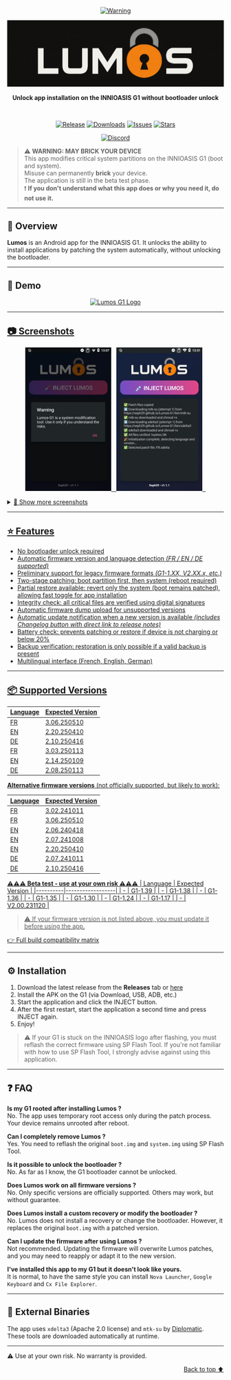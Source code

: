 <a name="readme-top"></a>
<p align=center>
  <a href="#"><img src="https://img.shields.io/badge/warning-system%20modification-critical?style=for-the-badge&color=red" alt="Warning"></a>
</p>
<div align="center">
  <img src="https://github.com/Seph29/Lumos-G1/blob/aade853dda2ed909629fa3b2e7afcab87efb9e8c/docs/logo.png" alt="Lumos G1 Logo"/>
  <br />
  <p><b>Unlock app installation on the INNIOASIS G1 without bootloader unlock</b></p>  <br />
  <p align="center"><a href="https://github.com/Seph29/Lumos-G1/releases/download/"><img src="https://img.shields.io/github/v/release/Seph29/Lumos-G1?style=for-the-badge" alt="Release"/></a>
        <a href="#"><img src="https://img.shields.io/github/downloads/Seph29/Lumos-G1/total?label=Downloads&style=for-the-badge" alt="Downloads"/></a>
        <a href="../../issues"><img src="https://img.shields.io/github/issues/Seph29/Lumos-G1?label=Issues&style=for-the-badge" alt="Issues"/></a>
        <a href="#"><img src="https://img.shields.io/github/stars/Seph29/Lumos-G1?style=for-the-badge" alt="Stars"></p></a>
        <a href="https://discord.gg/3zbfaTNN7V"><img src="https://img.shields.io/discord/1212667787311456286?label=Discord&logo=discord&style=for-the-badge&color=5865F2" alt="Discord"/></a>

  <br />
</div>

> ⚠️ **WARNING: MAY BRICK YOUR DEVICE**  
> This app modifies critical system partitions on the INNIOASIS G1 (boot and system).  
> Misuse can permanently **brick** your device.  
> The application is still in the beta test phase.  
> ❗ **If you don't understand what this app does or why you need it, do not use it.**

---

## 📖 Overview

**Lumos** is an Android app for the INNIOASIS G1. It unlocks the ability to install applications by patching the system automatically, without unlocking the bootloader.

---

## 🎥 Demo

<div align="center">
  <a href="https://www.youtube.com/watch?v=F3ZEJCmKp9I"><img src="https://img.youtube.com/vi/F3ZEJCmKp9I/0.jpg" alt="Lumos G1 Logo"/></div>

---

## 📷 Screenshots

<p align="center">
  <img src="https://github.com/Seph29/Lumos-G1/blob/main/docs/imgs/alertdialog-EN.png" width="200"/> &nbsp;
  <img src="https://github.com/Seph29/Lumos-G1/blob/main/docs/imgs/screen-EN.png" width="200"/> &nbsp;
</p>

<details>
  <summary>📂 Show more screenshots</summary>
  <br/>

  <p align="center"><b>🌐 Multilingual screens</b></p>
  <p align="center">
    <img src="https://github.com/Seph29/Lumos-G1/blob/main/docs/imgs/screen2-DE.png" width="200"/> &nbsp;
    <img src="https://github.com/Seph29/Lumos-G1/blob/main/docs/imgs/screen2-FR.png" width="200"/> &nbsp;
    <img src="https://github.com/Seph29/Lumos-G1/blob/main/docs/imgs/screen2-EN.png" width="200"/>
  </p>

  <br/>
  <p align="center"><b>🛠 Restore menu</b></p>
  <p align="center">
    <img src="https://github.com/Seph29/Lumos-G1/blob/main/docs/imgs/patched-EN.png" width="200"/>
    <img src="https://github.com/Seph29/Lumos-G1/blob/main/docs/imgs/restore-EN.png" width="200"/> &nbsp;
    <img src="https://github.com/Seph29/Lumos-G1/blob/main/docs/imgs/restore2-EN.png" width="200"/> &nbsp;
  </p>
</details>

---

## ⭐️ Features

- No bootloader unlock required  
- Automatic firmware version and language detection *(FR / EN / DE supported)*  
- Preliminary support for legacy firmware formats *(G1-1.XX, V2.XX.x, etc.)*  
- Two-stage patching: boot partition first, then system (reboot required)  
- Partial restore available: revert only the system (boot remains patched), allowing fast toggle for app installation  
- Integrity check: all critical files are verified using digital signatures  
- Automatic firmware dump upload for unsupported versions  
- Automatic update notification when a new version is available *(includes Changelog button with direct link to release notes)*  
- Battery check: prevents patching or restore if device is not charging or below 20%  
- Backup verification: restoration is only possible if a valid backup is present  
- Multilingual interface (French, English, German)

---

## 📦 Supported Versions

| Language | Expected Version |
|----------|------------------|
| FR       | 3.06.250510      |
| EN       | 2.20.250410      |
| DE       | 2.10.250416      |
| FR       | 3.03.250113      |
| EN       | 2.14.250109      |
| DE       | 2.08.250113      |

**Alternative firmware versions** (not officially supported, but likely to work):

| Language | Expected Version |
|----------|------------------|
| FR       | 3.02.241011      |
| FR       | 3.06.250510      |
| EN       | 2.06.240418      |
| EN       | 2.07.241008      |
| EN       | 2.20.250410      |
| DE       | 2.07.241011      |
| DE       | 2.10.250416      |

**⚠️⚠️⚠️ Beta test - use at your own risk ⚠️⚠️⚠️**
| Language | Expected Version |
|----------|------------------|
| -        | G1-1.39      |
| -        | G1-1.38      |
| -        | G1-1.36      |
| -        | G1-1.35      |
| -        | G1-1.30      |
| -        | G1-1.24      |
| -        | G1-1.17      |
| -        | V2.00.231120 |

> ⚠️ If your firmware version is not listed above, you must update it before using the app.

👉 [Full build compatibility matrix](docs/build-compatibility.md)

---

## ⚙️ Installation

1. Download the latest release from the **Releases** tab or [here](https://github.com/Seph29/Lumos-G1/releases/download/v1.1.1/lumos-v1.1.1.apk)
2. Install the APK on the G1 (via Download, USB, ADB, etc.)  
3. Start the application and click the INJECT button.  
4. After the first restart, start the application a second time and press INJECT again.  
5. Enjoy!

> ⚠️ If your G1 is stuck on the INNIOASIS logo after flashing, you must reflash the correct firmware using SP Flash Tool.
> If you're not familiar with how to use SP Flash Tool, I strongly advise against using this application.

---

## ❓ FAQ

**Is my G1 rooted after installing Lumos ?**  
No. The app uses temporary root access only during the patch process. Your device remains unrooted after reboot.

**Can I completely remove Lumos ?**  
Yes. You need to reflash the original `boot.img` and `system.img` using SP Flash Tool.

**Is it possible to unlock the bootloader ?**  
No. As far as I know, the G1 bootloader cannot be unlocked.

**Does Lumos work on all firmware versions ?**  
No. Only specific versions are officially supported. Others may work, but without guarantee.

**Does Lumos install a custom recovery or modify the bootloader ?**  
No. Lumos does not install a recovery or change the bootloader. However, it replaces the original `boot.img` with a patched version.

**Can I update the firmware after using Lumos ?**  
Not recommended. Updating the firmware will overwrite Lumos patches, and you may need to reapply or adapt it to the new version.

**I've installed this app to my G1 but it doesn't look like yours.**  
It is normal, to have the same style you can install `Nova Launcher`, `Google Keyboard` and `Cx File Explorer`.

---

## 🧰 External Binaries
The app uses `xdelta3` (Apache 2.0 license) and `mtk-su` by [Diplomatic](https://forum.xda-developers.com/member.php?u=8132642).  
These tools are downloaded automatically at runtime.

---

⚠️ Use at your own risk. No warranty is provided.

<p align="right"><a href="#readme-top">Back to top ⬆️</a></p>
